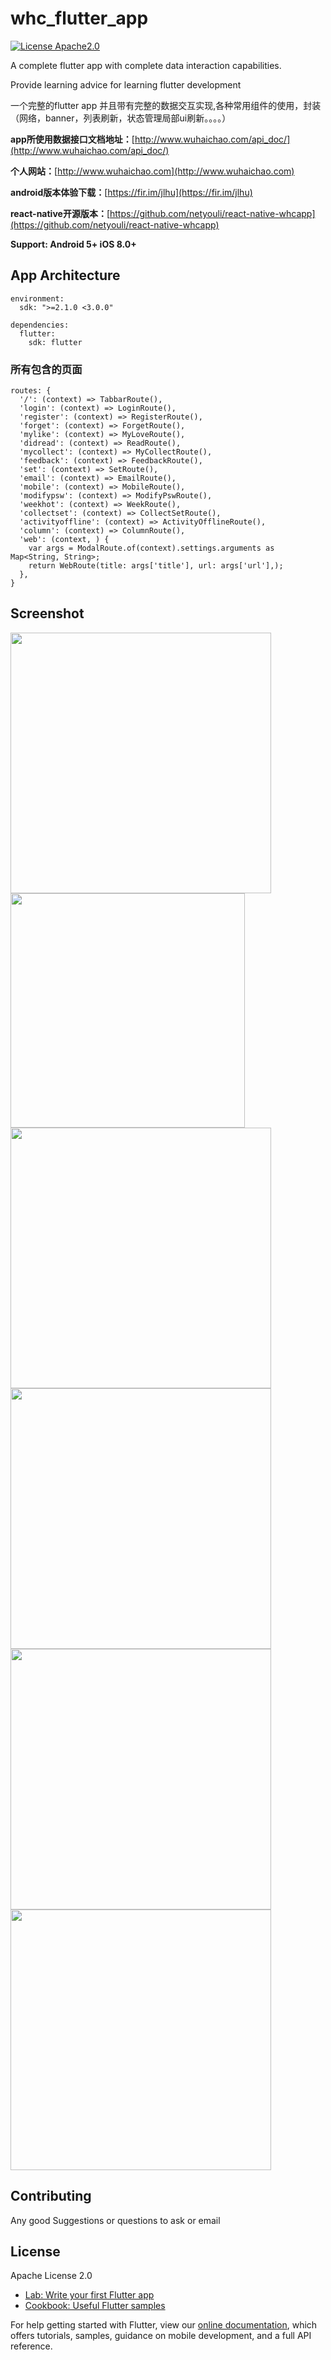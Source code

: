 # whc_flutter_app


[![License Apache2.0](https://img.shields.io/hexpm/l/plug.svg)](https://raw.githubusercontent.com/attentiveness/whcapp/master/LICENSE)

A complete flutter app with complete data interaction capabilities.

Provide learning advice for learning flutter development

一个完整的flutter app 并且带有完整的数据交互实现,各种常用组件的使用，封装（网络，banner，列表刷新，状态管理局部ui刷新。。。。）

**app所使用数据接口文档地址：**[http://www.wuhaichao.com/api_doc/](http://www.wuhaichao.com/api_doc/)

**个人网站：**[http://www.wuhaichao.com](http://www.wuhaichao.com)

**android版本体验下载：**[https://fir.im/jlhu](https://fir.im/jlhu)

**react-native开源版本：**[https://github.com/netyouli/react-native-whcapp](https://github.com/netyouli/react-native-whcapp)

**Support: Android 5+   iOS 8.0+**

## App Architecture

```
environment:
  sdk: ">=2.1.0 <3.0.0"

dependencies:
  flutter:
    sdk: flutter
```

### 所有包含的页面
```
routes: {
  '/': (context) => TabbarRoute(),
  'login': (context) => LoginRoute(),
  'register': (context) => RegisterRoute(),
  'forget': (context) => ForgetRoute(),
  'mylike': (context) => MyLoveRoute(),
  'didread': (context) => ReadRoute(),
  'mycollect': (context) => MyCollectRoute(),
  'feedback': (context) => FeedbackRoute(),
  'set': (context) => SetRoute(),
  'email': (context) => EmailRoute(),
  'mobile': (context) => MobileRoute(),
  'modifypsw': (context) => ModifyPswRoute(),
  'weekhot': (context) => WeekRoute(),
  'collectset': (context) => CollectSetRoute(),
  'activityoffline': (context) => ActivityOfflineRoute(),
  'column': (context) => ColumnRoute(),
  'web': (context, ) {
    var args = ModalRoute.of(context).settings.arguments as Map<String, String>;
    return WebRoute(title: args['title'], url: args['url'],);
  },
}
```

## Screenshot
<img src = "./screenshot/home.png" width = "417"><img src = "./screenshot/android_home.png" width = "375"><img src = "./screenshot/community.png" width = "417"><img src = "./screenshot/login.png" width = "417">
<img src = "./screenshot/my.png" width = "417"><img src = "./screenshot/read.png" width = "417">


## Contributing

Any good Suggestions or questions to ask or email

## License

Apache License 2.0


- [Lab: Write your first Flutter app](https://flutter.dev/docs/get-started/codelab)
- [Cookbook: Useful Flutter samples](https://flutter.dev/docs/cookbook)

For help getting started with Flutter, view our
[online documentation](https://flutter.dev/docs), which offers tutorials,
samples, guidance on mobile development, and a full API reference.
